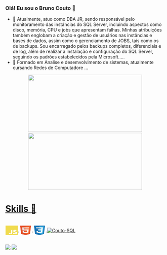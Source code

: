 ### Olá! Eu sou o Bruno Couto 👋

- 🔭 Atualmente, atuo como DBA JR, sendo responsável pelo monitoramento das instâncias do SQL Server, incluindo aspectos como disco, memória, CPU e jobs que apresentam falhas. Minhas atribuições também englobam a criação e gestão de usuários nas instâncias e bases de dados, assim como o gerenciamento de JOBS, tais como os de backups. Sou encarregado pelos backups completos, diferenciais e de log, além de realizar a instalação e configuração do SQL Server, seguindo os padrões estabelecidos pela Microsoft.....
- 🌱 Formado em Analise e desemvolvimento de sistemas, atualmente cursando Redes de Computadore ...
 <div align="center"/>
    <a href="https://github.com/Bcouto19">
    <img  height="180em" width="360em" src="https://github-readme-stats.vercel.app/api?username=Bcouto19&show_icons=true&theme=dark&include_all_commits=true&count_private=true"/>
    <img  height="180em" width="360em" src="https://github-readme-stats.vercel.app/api/top-langs/?username=Bcouto19&layout=compact&langs_count=7&theme=dark"/>
</div>

<h1>Skills 🤹</h1>
<div style="display: inline_block"><br>
  <img align="center" alt="Couto-Js" height="30" width="40" src="https://raw.githubusercontent.com/devicons/devicon/master/icons/javascript/javascript-plain.svg">
  <img align="center" alt="Couto-HTML" height="30" width="40" src="https://raw.githubusercontent.com/devicons/devicon/master/icons/html5/html5-original.svg">
  <img align="center" alt="Couto-CSS" height="30" width="40" src="https://raw.githubusercontent.com/devicons/devicon/master/icons/css3/css3-original.svg">
  <img align="center" alt="Couto-SQL" height="30" width="40" src="https://github.com/Bcouto19/Bcouto19/issues/1#issue-2214382617">
</div>


##

<div>
  <a href = "mailto:brunocouto0405@gmail.com.com"><img src="https://img.shields.io/badge/-Gmail-%23333?style=for-the-badge&logo=gmail&logoColor=white" target="_blank"></a>
  <a href="https://www.linkedin.com/in/bruno-couto-7521a4220/" target="_blank"><img src="https://img.shields.io/badge/-LinkedIn-%230077B5?style=for-the-badge&logo=linkedin&logoColor=white" target="_blank"></a> 
</div>
  
